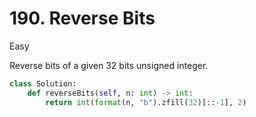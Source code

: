 # 190. Reverse Bits

Easy

Reverse bits of a given 32 bits unsigned integer.

```python
class Solution:
    def reverseBits(self, n: int) -> int:
        return int(format(n, "b").zfill(32)[::-1], 2)
```
